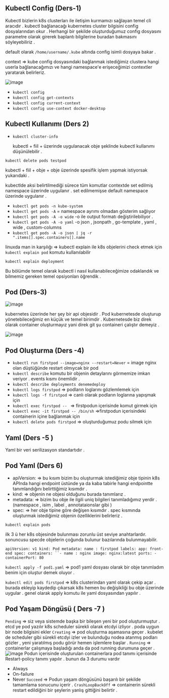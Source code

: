 ## Kubectl Config (Ders-1)
Kubectl bizlerin k8s clusterları ile iletişim kurmamızı sağlayan temel cli aracıdır .
kubectl bağlanacağı kubernetes cluster bilgisini config dosyalarından okur . Herhangi bir şekilde oluşturduğumuz config dosyasını parametre olarak girerek baplantı bilgilerine buradan bakmasını söyleyebiliriz .

default olarak `/home/username/.kube` altında config isimli dosyaya bakar .

context => kube config dosyasındaki bağlanmak istediğimiz clustera hangi userla bağlanacağımızı ve hangi namespace'e erişeceğimizi contextler yaratarak belirleriz.

![image](https://user-images.githubusercontent.com/74687192/156349464-0faaabd4-5317-4d1b-8521-ff29c49fd2db.png)


- `kubectl config` 
- `kubectl config get-contexts`
- `kubectl config current-context`
- `kubectl config use-context docker-desktop`


## Kubectl Kullanımı (Ders 2)

- `kubectl cluster-info`
 
  kubectl + fiil + üzerinde uygulanacak obje şeklinde kubectl kullanımı düşünülebilir .
  
 `kubectl delete pods testpod`
 
 kubectl + fiil + obje + obje üzerinde spesifik işlem yapmak istiyorsak yukarıdaki .
 
 kubectlde aksi belirtilmediği sürece tüm komutlar contextde set edilmiş namespace üzerinde uygulanır .
 set edilmemişse default namespace üzerinde uygulanır .
 
- `kubectl get pods -n kube-system`
- `kubectl get pods -A` = namespace ayrımı olmadan gösterim sağlıyor
- `kubectl get pods -A -o wide` -o ile output formatı değiştirilebiliyor .
- `kubectl get pods -A -o yaml` -o json , jsonpath , go-template , yaml , wide , custom-columns 
- `kubectl get pods -A -o json | jq -r ".items[].spec.containers[].name`

linuxda man in karşılığı => kubectl explain ile k8s objelerini check etmek için `kubectl explain pod` komutu kullanılabilir

`kubectl explain deployment`

Bu bölümde temel olarak kubectl i nasıl kullanabileceğimize odaklandık ve bilmemiz gereken temel opsiyonları öğrendik .
 

## Pod (Ders-3)


![image](https://user-images.githubusercontent.com/74687192/156416447-f7eda80d-6174-4a38-8ae1-668a166ed909.png)
 
 kubernetes üzerinde her şey bir api objesidir . Pod kubernetesde oluşturup yönetebileceğimiz en küçük ve temel birimdir . Kubernetesde biz direk olarak container oluşturmayız yani direk git şu containeri çalıştır demeyiz .
 
 
![image](https://user-images.githubusercontent.com/74687192/156417297-05824dcb-6f2e-4e86-b397-ad4ded6a0113.png)

## Pod Oluşturma (Ders -4)

- `kubectl run firstpod --image=nginx --restart=Never` = image nginx olan düştüğünde restart olmıycak bir pod
- `kubectl describe` komutu bir objenin detaylarını görmemize imkan veriyor . events kısmı önemlidir .
- `kubectl describe deployments denemedeploy` 
- `kubectl logs firstpod` => podların loglarını gözlemlemek için
- `kubectl logs -f firstpod` => canlı olarak podların loglarına yapışmak için
- `kubectl exec firstpod -- ` => firstpodun içerisinde komut girmek için 
- `kubectl exec -it firstpod -- /bin/sh` =>firstpodun içerisindeki containerin içine bağlanmak için 
- `kubectl delete pods firstpod` => oluşturduğumuz podu silmek için 


## Yaml (Ders -5 )
Yaml bir veri serilizasyon standartıdır .

## Pod Yaml (Ders 6)
 
- apiVersion: => bu kısım bizim bu oluşturmak istediğimiz obje tipinin k8s APInda hangi endpoint üstünde ya da kaba tabirle hangi endpointte tanımlandığını belirttiğimiz kısımdır .
- kind:  => objenin ne objesi olduğunu burada tanımlarız .
- metadata: => bizim bu obje ile ilgili uniq bilgileri tanımladığımız yerdir .(namespace , isim , label , annotataionslar gibi )
- spec: => her obje tipine göre değişen kısımdır . spec kısmında oluşturmak istediğimiz objenin özelliklerini belirleriz .

`kubectl explain pods`

ilk 3 ü her k8s objesinde bulunması zorunlu üst seviye anahtarlardır.
sonuncusu specde objelerin çoğunda bulunur bazılarında bulunmayabilir.

`apiVersion: v1
kind: Pod
metadata:
  name : firstpod
  labels:
    app: front-end
spec:
  containers:
  ``- name : nginx
    image: nginx:latest
    ports:
    - containerPort: 80`


`kubectl apply -f pod1.yaml` => pod1 yaml dosyası olarak bir obje tanımladım benim için oluştur demek oluyor .

`kubectl edit pods firstpod` => k8s clusterindan yaml olarak çekip açar . burada ekleyip kaydedip çıkarsak k8s hemen bu değişikliği bu obje üzerinde uygular .
genel olarak apply komutu ile yaml dosyasından yapılır .

## Pod Yaşam Döngüsü ( Ders -7 )
`Pending` => siz veya sistemde başka bir bileşen yeni bir pod oluşturmuştur .
etcd ye pod yazılır
k8s scheduler sürekli olarak etcdyi izliyor . poda uygun bir node bilgisini ekler 
`Creating` => pod oluşturma aşamasına geçer .
kubelet de scheduler gibi sürekli etcdyi izler ve bulunduğu nodea atanmış podları gözler , yeni yaratılmış podu görür hemen işlemlere başlar .
`Running` => containerlar çalışmaya başladığı anda da pod running durumuna geçer .
![image](https://user-images.githubusercontent.com/74687192/156436478-9f8bd96e-023c-4b48-9358-b33b4b143202.png)
Podun içerisinde oluşturulan containerlara pod tanımı içerisinde Restart-policy tanımı yapılır . bunun da 3 durumu vardır 
- Always
- On-failure
- Never
`Succeed` => Podun yaşam döngüsünü başarılı bir şekilde tamamlama sonucunu içerir .
`CrashLoopBackOff` => containerin sürekli restart edildiğini bir şeylerin yanlış gittiğini belirtir .
